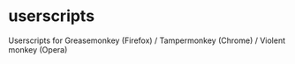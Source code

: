 # userscripts
Userscripts for Greasemonkey (Firefox) / Tampermonkey (Chrome) / Violent monkey (Opera)
